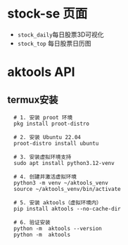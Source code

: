 # stock-se 页面
- `stock_daily`每日股票3D可视化
- `stock_top` 每日股票日历图

# aktools API
## termux安装

      # 1. 安装 proot 环境
      pkg install proot-distro
      
      # 2. 安装 Ubuntu 22.04
      proot-distro install ubuntu
      
      # 3. 安装虚拟环境支持
      sudo apt install python3.12-venv
      
      # 4. 创建并激活虚拟环境
      python3 -m venv ~/aktools_venv
      source ~/aktools_venv/bin/activate
      
      # 5. 安装 aktools（虚拟环境内）
      pip install aktools --no-cache-dir
      
      # 6. 验证安装
      python -m  aktools --version
      python -m  aktools

